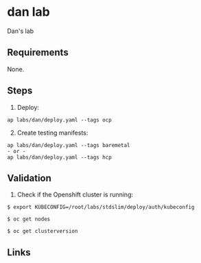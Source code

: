 # dan lab
Dan's lab

## Requirements
None.

## Steps
1. Deploy:
```shell
ap labs/dan/deploy.yaml --tags ocp
```
2. Create testing manifests:
```shell
ap labs/dan/deploy.yaml --tags baremetal
- or -
ap labs/dan/deploy.yaml --tags hcp
```

## Validation
1. Check if the Openshift cluster is running:
```shell
$ export KUBECONFIG=/root/labs/stdslim/deploy/auth/kubeconfig

$ oc get nodes

$ oc get clusterversion
```

## Links

